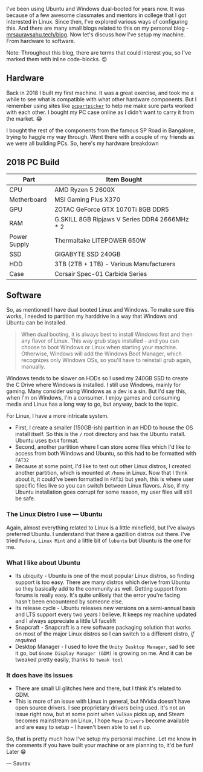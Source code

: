 I've been using Ubuntu and Windows dual-booted for years now. It was because of a few awesome classmates and mentors in college that I got interested in Linux. Since then, I've explored various ways of configuring this. And there are many small blogs related to this on my personal blog - [mrsauravsahu.tech/blog](https://mrsauravsahu.tech/blog). Now let's discuss how I've setup my machine. From hardware to software. 

Note: Throughout this blog, there are terms that could interest you, so I've marked them with inline code-blocks. 😉

## Hardware

Back in 2018 I built my first machine. It was a great exercise, and took me a while to see what is compatible with what other hardware components. But I remember using sites like [`pcpartpicker`](https://pcpartpicker.com/) to help me make sure parts worked with each other. I bought my PC case online as I didn't want to carry it from the market. 😂

I bought the rest of the components from the famous SP Road in Bangalore, trying to haggle my way through. Went there with a couple of my friends as we were all building PCs. So, here's my hardware breakdown

## 2018 PC Build
|Part        |Item Bought                                  |
|------------|---------------------------------------------|
|CPU         |AMD Ryzen 5 2600X                            |
|Motherboard |MSI Gaming Plus X370                         |
|GPU         |ZOTAC GeForce GTX 1070Ti 8GB DDR5            |
|RAM         |G.SKILL 8GB Ripjaws V Series DDR4 2666MHz * 2|
|Power Supply|Thermaltake LITEPOWER 650W                   |
|SSD         |GIGABYTE SSD 240GB                           |
|HDD         |3TB (2TB + 1TB) - Various Manufacturers      |
|Case        |Corsair Spec-01 Carbide Series               |

## Software

So, as mentioned I have dual booted Linux and Windows. To make sure this works, I needed to partition my harddrive in a way that Windows and Ubuntu can be installed. 

> When dual booting, it is always best to install Windows first and then any flavor of Linux. This way grub stays installed - and you can choose to boot Windows or Linux when starting your machine. Otherwise, Windows will add the Windows Boot Manager, which recognizes only Windows OSs, so you'll have to reinstall grub again, manually.

Windows tends to be slower on HDDs so I used my 240GB SSD to create the C Drive where Windows is installed. I still use Windows, mainly for gaming. Many consider using Windows as a dev is a sin. But I'd say this, when I'm on Windows, I'm a consumer. I enjoy games and consuming media and Linux has a long way to go, but anyway, back to the topic.

For Linux, I have a more intricate system. 

- First, I create a smaller (150GB-ish) partition in an HDD to house the OS install itself. So this is the `/` root directory and has the Ubuntu install. Ubuntu uses `Ext4` format.
- Second, another partition where I can store some files which I'd like to access from both Windows and Ubuntu, so this had to be formatted with `FAT32`
- Because at some point, I'd like to test out other Linux distros, I created another partition, which is mounted at `/home` in Linux. Now that I think about it, it could've been formatted in `FAT32` but yeah, this is where user specific files live so you can switch between Linux flavors. Also, if my Ubuntu installation goes corrupt for some reason, my user files will still be safe.

### The Linux Distro I use — Ubuntu

Again, almost everything related to Linux is a little minefield, but I've always preferred Ubuntu. I understand that there a gazillion distros out there. I've tried `Fedora`, `Linux Mint` and a little bit of `lubuntu` but Ubuntu is the one for me. 

### What I like about Ubuntu

- Its ubiquity - Ubuntu is one of the most popular Linux distros, so finding support is too easy. There are many distros which derive from Ubuntu so they basically add to the community as well. Getting support from forums is really easy. It's quite unlikely that the error you're facing hasn't been encountered by someone else.
- Its release cycle - Ubuntu releases new versions on a semi-annual basis and LTS support every two years I believe. It keeps my machine updated and I always appreciate a little UI facelift
- Snapcraft - Snapcraft is a new software packaging solution that works on most of the major Linux distros so I can switch to a different distro, *if required*
- Desktop Manager - I used to love the `Unity Desktop Manager`, sad to see it go, but `Gnome Display Manager (GDM)` is growing on me. And it can be tweaked pretty easily, thanks to `tweak tool`

### It does have its issues

- There are small UI glitches here and there, but I think it's related to GDM.
- This is more of an issue with Linux in general, but NVidia doesn't have open source drivers. I see proprietary drivers being used. It's not an issue right now, but at some point when `Vulkan` picks up, and Steam becomes mainstream on Linux, I hope `Mesa Drivers` become available and are easy to setup - I haven't been able to set it up.

So, that is pretty much how I've setup my personal machine. Let me know in the comments if you have built your machine or are planning to, it'd be fun! Later 😁

— Saurav